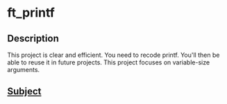 # ft_printf

## Description

This project is clear and efficient. You need to recode printf. You'll then be able to reuse it in future projects. This project focuses on variable-size arguments.

## [Subject](./docs/en.subject.pdf)
